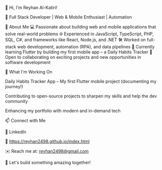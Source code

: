 👋 Hi, I'm Reyhan Al-Katiri!

🚀 Full Stack Developer | Web & Mobile Enthusiast | Automation 


🔹 About Me
💻 Passionate about building web and mobile applications that solve real-world problems
🌐 Experienced in JavaScript, TypeScript, PHP, SQL, C#, and frameworks like React, Node.js, and .NET
🛠️ Worked on full-stack web development, automation (RPA), and data pipelines
📱 Currently learning Flutter by building my first mobile app – a Daily Habits Tracker
🎯 Open to collaborating on exciting projects and new opportunities in software development



📌 What I'm Working On

Daily Habits Tracker App – My first Flutter mobile project (documenting my journey!)

Contributing to open-source projects to sharpen my skills and help the dev community

Enhancing my portfolio with modern and in-demand tech


📫 Connect with Me

💼 LinkedIn

📝 https://reyhan2498.github.io/index.html

✉️ Reach me at: reyhan2498@gmail.com

🚀 Let's build something amazing together!

<!--
**reyhan2498/reyhan2498** is a ✨ _special_ ✨ repository because its `README.md` (this file) appears on your GitHub profile.

Here are some ideas to get you started:

- 🔭 I’m currently working on ...
- 🌱 I’m currently learning ...
- 👯 I’m looking to collaborate on ...
- 🤔 I’m looking for help with ...
- 💬 Ask me about ...
- 📫 How to reach me: ...
- 😄 Pronouns: ...
- ⚡ Fun fact: ...
-->
